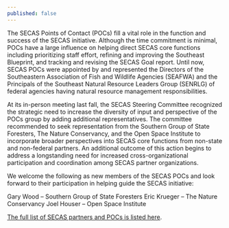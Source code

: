 ```yaml
---
published: false
---
```

The SECAS Points of Contact (POCs) fill a vital role in the function and success of the SECAS initiative. Although the time commitment is minimal, POCs have a large influence on helping direct SECAS core functions including prioritizing staff effort, refining and improving the Southeast Blueprint, and tracking and revising the SECAS Goal report. Until now, SECAS POCs were appointed by and represented the Directors of the Southeastern Association of Fish and Wildlife Agencies (SEAFWA) and the Principals of the Southeast Natural Resource Leaders Group (SENRLG) of federal agencies having natural resource management responsibilities. 
 
At its in-person meeting last fall, the SECAS Steering Committee recognized the strategic need to increase the diversity of input and perspective of the POCs group by adding additional representatives. The committee recommended to seek representation from the Southern Group of State Foresters, The Nature Conservancy, and the Open Space Institute to incorporate broader perspectives into SECAS core functions from non-state and non-federal partners. An additional outcome of this action begins to address a longstanding need for increased cross-organizational participation and coordination among SECAS partner organizations.
   
We welcome the following as new members of the SECAS POCs and look forward to their participation in helping guide the SECAS initiative:

Gary Wood – Southern Group of State Foresters
Eric Krueger – The Nature Conservancy
Joel Houser – Open Space Institute  

[The full list of SECAS partners and POCs is listed here](http://secassoutheast.org/partners).  